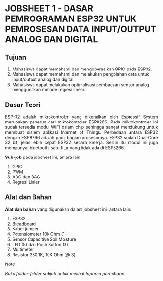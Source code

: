 # JOBSHEET 1 - DASAR PEMROGRAMAN ESP32 UNTUK PEMROSESAN DATA INPUT/OUTPUT ANALOG DAN DIGITAL
## Tujuan
1) Mahasiswa dapat memahami dan mengoperasikan GPIO pada ESP32.
2) Mahasiswa dapat memahami dan melakukan pengolahan data untuk 
input/output analog dan digital.
3) Mahasiswa dapat melakukan optimalisasi pembacaan sensor analog 
menggunakan metode regresi linear.


## Dasar Teori
<p align="justify">ESP-32 adalah mikrokontroler yang dikenalkan oleh Espressif System merupakan penerus dari mikrokontroler ESP8266. Pada mikrokontroler ini sudah
tersedia modul WiFi dalam chip sehingga sangat mendukung untuk membuat sistem aplikasi Internet of Things. Perbedaan antara ESP32 dengan ESP8266
adalah pada bagian prosesornya. ESP32 sudah Dual-Core 32 bit, jelas lebih cepat ESP32 secara kinerja. Selain itu modul ini juga mempunyai bluetooth, satu fitur
yang tidak ada di ESP8266.</p>


**Sub-job** pada jobsheet ini, antara lain:
1. GPIO
2. PWM
3. ADC dan DAC
4. Regresi Linier

## Alat dan Bahan
**Alat dan bahan** yang digunakan dalam jobsheet ini, antara lain:
1) ESP32
2) Breadboard
3) Kabel jumper
4) Potensiometer 10k Ohm (1)
5) Sensor Capacitive Soil Moisture
6) LED (5) dan Push Button (3)
7) Multimeter
8) Resistor 330,1K, 10K Ohm (@ 3)


> [!NOTE]  
> *Buka folder-folder subjob untuk melihat laporan percobaan*
